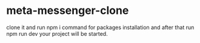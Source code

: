 # meta-messenger-clone
clone it and run npm i command for packages installation and after that run npm run dev your project will be started.

